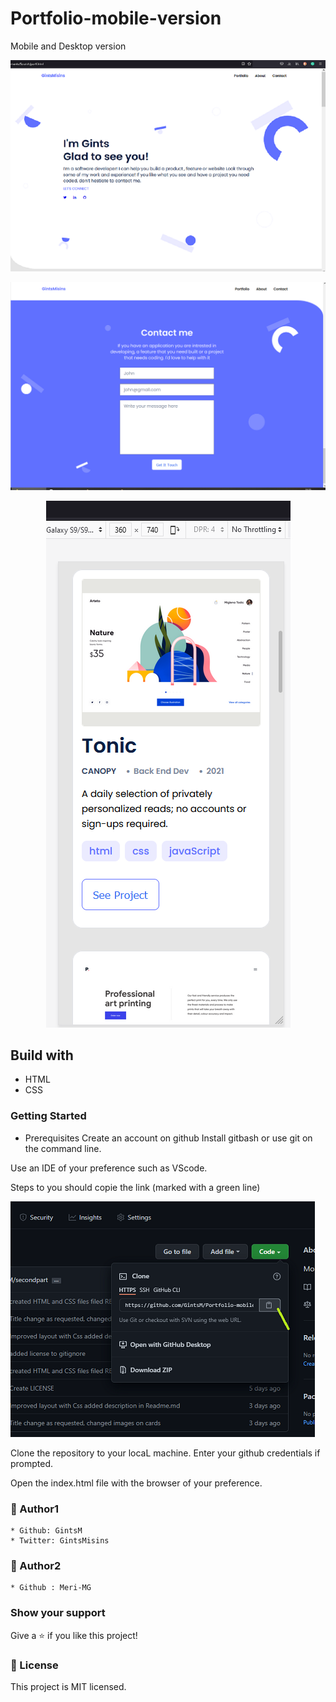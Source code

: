 # Portfolio-mobile-version
Mobile and Desktop version
    <p align="center">
     <img src="images/desk_main.png" alt="" />
    </p>
        <p align="center">
     <img src="images/desk_cont.png" alt="Form" />
    </p>
        <p align="center">
     <img src="images/mob_card.png" alt="Form" />
    </p>


## Build with   
   * HTML
   * CSS


### Getting Started
* Prerequisites Create an account on github
Install gitbash or use git on the command line.

Use an IDE of your preference such as VScode.

Steps to you should copie the link (marked with a green line)
    </p>
        <p>
     <img src="images/scrclone.png" alt="Form" />
    </p>

Clone the repository to your locaL machine. Enter your github credentials if prompted.

Open the index.html file with the browser of your preference.


### 👤 Author1
    * Github: GintsM 
    * Twitter: GintsMisins

### 👤 Author2
    * Github : Meri-MG 

### Show your support
Give a ⭐️ if you like this project!
### 📝 License
This project is MIT licensed.